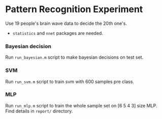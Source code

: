 # Pattern Recognition Experiment #

Use 19 people's brain wave data to decide the 20th one's.

* `statistics` and `nnet` packages are needed.

### Bayesian decision ###

Run `run_bayesian.m` script to make bayesian decisions on test set.

### SVM ###

Run `run_svm.m` script to train svm with 600 samples pre class.

### MLP ###

Run `run_mlp.m` script to train the whole sample set on [6 5 4 3] size MLP.
Find details in `report/` directory.
